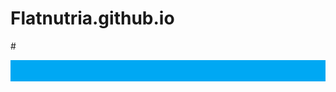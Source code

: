 # Flatnutria.github.io
#<body background= "OhVb4pb.png">
<div style="border:7px solid #00a8f3;background:#00a8f3 url(https://i.imgur.com/fDggZDq.png);padding:10px;max-width:1000px;">
